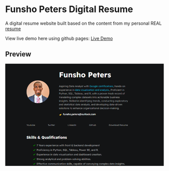 # Funsho Peters Digital Resume

A digital resume website built based on the content from my personal REAL [resume](./assets/resume.pdf) 

View live demo here using github pages: [Live Demo](https://funshopeters.github.io/Resume-Website/)

## Preview

<img src="assets\images\preview.png">

```